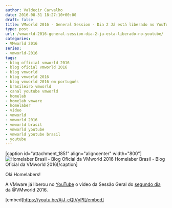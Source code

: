 ```yaml
---
author: Valdecir Carvalho
date: 2016-08-31 18:27:10+00:00
draft: false
title: VMworld 2016 - General Session - Dia 2 Já está liberado no YouTube
type: post
url: /vmworld-2016-general-session-dia-2-ja-esta-liberado-no-youtube/
categories:
- VMworld 2016
series:
- vmworld-2016
tags:
- blog official vmworld 2016
- blog oficial vmworld 2016
- blog vmworld
- blog vmworld 2016
- blog vmworld 2016 em português
- brasileiro vmworld
- canal youtube vmworld
- homelab
- homelab vmware
- homelaber
- video
- vmworld
- vmworld 2016
- vmworld brasil
- vmworld youtube
- vmworld youtube brasil
- youtube
---
```


[caption id="attachment_1851" align="aligncenter" width="800"]![Homelaber Brasil - Blog Oficial da VMworld 2016](/imagens/2016/08/vmworld-2016-official-blogger-banner-long.png)
Homelaber Brasil - Blog Oficial da VMworld 2016[/caption]

Olá Homelabers!

A VMware já liberou no [YouTube](https://www.youtube.com/channel/UCaC9l9CYIEazFB5-pWfCNKw) o video da Sessão Geral do [segundo dia](http://homelaber.com.br/vmworld-2016-dia-2-keynote/) da @VMworld 2016.

<!-- more -->

[embed]https://youtu.be/AjJ-cQtVyPI[/embed]
